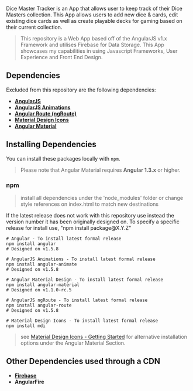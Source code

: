 Dice Master Tracker is an App that allows user to keep track of their Dice Masters collection. This App allows users to add new dice & cards, edit existing dice cards as well as create playable decks for gaming based on their current collection.

> This repository is a Web App based off of the AngularJS v1.x Framework and utilises Firebase for Data Storage. This App showcases my capabilities in using Javascript Frameworks, User Experience and Front End Design.

## Dependencies

Excluded from this repository are the following dependencies:

* **[AngularJS](https://www.angularjs.org/)**
* **[AngularJS Animations](https://docs.angularjs.org/guide/animations)** 
* **[Angular Route (ngRoute)](https://docs.angularjs.org/api/ngRoute)** 
* **[Material Design Icons](https://materialdesignicons.com/)** 
* **[Angular Material](https://material.angularjs.org/latest/)** 
 
## Installing Dependencies

You can install these packages locally with `npm`. 
> Please note that Angular Material requires **Angular 1.3.x** or higher. 


### npm 
> install all dependencies under the 'node_modules' folder or change style references on index.html to match new destinations

If the latest release does not work with this repository use instead the version number it has been originally designed on. To  specify a specific release for install use, "npm install package&#64;X.Y.Z"

```shell
# Angular - To install latest formal release
npm install angular
# Designed on v1.5.8

# AngularJS Animations - To install latest formal release 
npm install angular-animate
# Designed on v1.5.8

# Angular Material Design - To install latest formal release
npm install angular-material
# Designed on v1.1.0-rc.5

# AngularJS ngRoute - To install latest formal release
npm install angular-route
# Designed on v1.5.8

# Material Design Icons - To install latest formal release
npm install mdi

```
> see [Material Design Icons - Getting Started](https://materialdesignicons.com/getting-started) for alternative installation options under the Angular Material Section.

## Other Dependencies used through a CDN
* **[Firebase](https://firebase.google.com)**
* **AngularFire**
